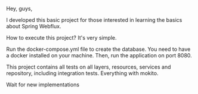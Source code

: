 Hey, guys,

I developed this basic project for those interested in learning the basics about Spring Webflux.

How to execute this project? It's very simple.

Run the docker-compose.yml file to create the database. You need to have a docker installed on your machine.
Then, run the application on port 8080.

This project contains all tests on all layers, resources, services and repository, including integration tests. Everything with mokito.

Wait for new implementations
